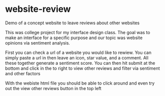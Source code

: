 # website-review
Demo of a concept website to leave reviews about other websites

This was college project for my interface design class. The goal was to make an interface for a specific purpose and our topic was website opinions via sentiment analysis.

First you can check a url of a website you would like to rewiew. You can simply paste a url in then leave an icon, star value, and a comment. 
All these together generate a sentiment score. You can then hit submit at the bottom and click in the to right to view other reviews and filter via sentiment and other factors

With the webiste html file you should be able to click around and even try out the view other reviews button in the top left
